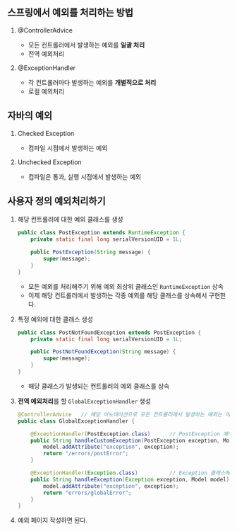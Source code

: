 ## 스프링에서 예외를 처리하는 방법

1. @ControllerAdvice

    - 모든 컨트롤러에서 발생하는 예외를 **일괄 처리**
    - 전역 예외처리

2. @ExceptionHandler

    - 각 컨트롤러마다 발생하는 예외를 **개별적으로 처리**
    - 로컬 예외처리


## 자바의 예외

1. Checked Exception

    - 컴파일 시점에서 발생하는 예외

2. Unchecked Exception

    - 컴파일은 통과, 실행 시점에서 발생하는 예외

## 사용자 정의 예외처리하기

1. 해당 컨트롤러에 대한 예외 클래스를 생성

    ```java    
    public class PostException extends RuntimeException {
        private static final long serialVersionUID = 1L;

        public PostException(String message) {
            super(message);
        }
    }
    ```

    - 모든 예외를 처리해주기 위해 예외 최상위 클래스인 `RuntimeException` 상속
    - 이제 해당 컨트롤러에서 발생하는 각종 예외를 해당 클래스를 상속해서 구현한다.

2. 특정 예외에 대한 클래스 생성

    ```java
    public class PostNotFoundException extends PostException {
        private static final long serialVersionUID = 1L;

        public PostNotFoundException(String message) {
            super(message);
        }
    }
    ```

    - 해당 클래스가 발생되는 컨트롤러의 예외 클래스를 상속

3. **전역 예외처리**를 할 `GlobalExceptionHandler` 생성

    ```java
    @ControllerAdvice   // 해당 어노테이션으로 모든 컨트롤러에서 발생하는 예외는 여기서 처리된다.
    public class GlobalExceptionHandler {

        @ExceptionHandler(PostException.class)      // PostException 예외 클래스에 대한 처리
        public String handleCustomException(PostException exception, Model model) {
            model.addAttribute("exception", exception);
            return "/errors/postError";
        }

        @ExceptionHandler(Exception.class)          // Exception 클래스에 대한 처리
        public String handleException(Exception exception, Model model) {
            model.addAttribute("exception", exception);
            return "errors/globalError";
        }
    }
    ```

4. 예외 페이지 작성하면 된다.